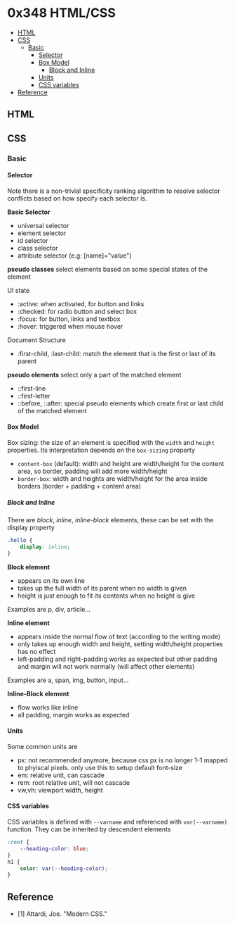 # 0x348 HTML/CSS

- [HTML](#html)
- [CSS](#css)
    - [Basic](#basic)
        - [Selector](#selector)
        - [Box Model](#box-model)
            - [Block and Inline](#block-and-inline)
        - [Units](#units)
        - [CSS variables](#css-variables)
- [Reference](#reference)

## HTML

## CSS

### Basic
#### Selector
Note there is a non-trivial specificity ranking algorithm to resolve selector conflicts based on how specify each selector is.


**Basic Selector**

- universal selector
- element selector
- id selector
- class selector
- attribute selector (e.g: [name]="value")

**pseudo classes** select elements based on some special states of the element

UI state
- :active: when activated, for button and links
- :checked: for radio button and select box
- :focus: for button, links and textbox
- :hover: triggered when mouse hover
  
Document Structure
- :first-child, :last-child: match the element that is the first or last of its parent


**pseudo elements** select only a part of the matched element
- ::first-line
- ::first-letter
- ::before, ::after: special pseudo elements which create first or last child of the matched element
  
#### Box Model
Box sizing: the size of an element is specified with the `width` and `height` properties. Its interpretation depends on the `box-sizing` property
- `content-box` (default): width and height are width/height for the content area, so border, padding will add more width/height
- `border-box`: width and heights are width/height for the area inside borders (border + padding + content area)

##### Block and Inline
There are *block*, *inline*, *inline-block* elements, these can be set with the display property
```css
.hello {
    display: inline;
}
```

**Block element** 

- appears on its own line
- takes up the full width of its parent when no width is given
- height is just enough to fit its contents when no height is give

Examples are p, div, article...

**Inline element**

- appears inside the normal flow of text (according to the writing mode)
- only takes up enough width and height, setting width/height properties has no effect
- left-padding and right-padding works as expected but other padding and margin will not work normally (will affect other elements)

Examples are a, span, img, button, input...

**Inline-Block element**

- flow works like inline
- all padding, margin works as expected

#### Units
Some common units are

- px: not recommended anymore, because css px is no longer 1-1 mapped to phyiscal pixels. only use this to setup default font-size
- em: relative unit, can cascade
- rem: root relative unit, will not cascade
- vw,vh: viewport width, height

#### CSS variables

CSS variables is defined with `--varname` and referenced with `var(--varname)` function. They can be inherited by descendent elements

```css
:root {
    --heading-color: blue;
}
h1 {
    color: var(--heading-color);
}
```


## Reference
- [1] Attardi, Joe. "Modern CSS."

